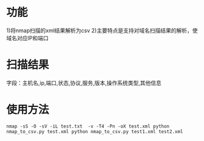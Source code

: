 # 功能
1)将nmap扫描的xml结果解析为csv
2)主要特点是支持对域名扫描结果的解析，使域名对应IP和端口
# 扫描结果
字段：主机名,ip,端口,状态,协议,服务,版本,操作系统类型,其他信息
# 使用方法
`
nmap -sS -O -sV -iL test.txt  -v -T4 -Pn -oX test.xml
python nmap_to_csv.py test.xml
python nmap_to_csv.py test1.xml test2.xml
`
